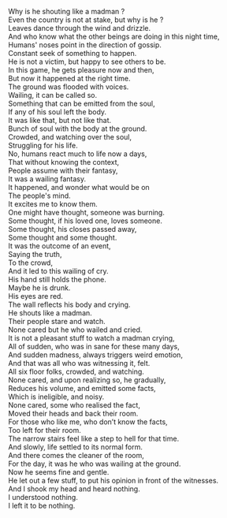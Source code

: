 Why is he 
shouting like a madman ?  
Even the country is not at stake, but why is he ?   
Leaves dance through the wind and drizzle.  
And who know what the other beings are doing in this night time,  
Humans' noses point in the direction of gossip.  
Constant seek of something to happen.  
He is not a victim, but happy to see others to be.  
In this game, he gets pleasure now and then,  
But now it happened at the right time.  
The ground was flooded with voices.  
Wailing, it can be called so.  
Something that can be emitted from the soul,  
If any of his soul left the body.  
It was like that, but not like that.  
Bunch of soul with the body at the ground.  
Crowded, and watching over the soul,  
Struggling for his life.  
No, humans react much to life now a days,  
That without knowing the context,  
People assume with their fantasy,  
It was a wailing fantasy.  
It happened, and wonder what would be on  
The people's mind.  
It excites me to know them.  
One might have thought, someone was burning.  
Some thought, if his loved one, loves someone.  
Some thought, his closes passed away,  
Some thought and some thought.  
It was the outcome of an event,  
Saying the truth,  
To the crowd,  
And it led to this wailing of cry.  
His hand still holds the phone.  
Maybe he is drunk.  
His eyes are red.  
The wall reflects his body and crying.  
He shouts like a madman.  
Their people stare and watch.  
None cared but he who wailed and cried.  
It is not a pleasant stuff to watch a madman crying,  
All of sudden, who was in sane for these many days,  
And sudden madness, always triggers weird emotion,  
And that was all who was witnessing it, felt.  
All six floor folks, crowded, and watching.  
None cared, and upon realizing so, he gradually,  
Reduces his volume, and emitted some facts,  
Which is ineligible, and noisy.  
None cared, some who realised the fact,  
Moved their heads and back their room.  
For those who like me, who don’t know the facts,  
Too left for their room.  
The narrow stairs feel like a step to hell for that time.  
And slowly, life settled to its normal form.  
And there comes the cleaner of the room,  
For the day, it was he who was wailing at the ground.  
Now he seems fine and gentle.  
He let out a few stuff, to put his opinion in front of the witnesses.  
And I shook my head and heard nothing.  
I understood nothing.  
I left it to be nothing.  
